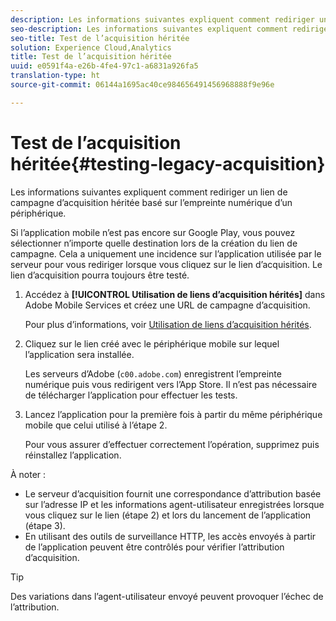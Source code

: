 ```yaml
---
description: Les informations suivantes expliquent comment rediriger un lien de campagne d’acquisition héritée basé sur l’empreinte numérique d’un périphérique.
seo-description: Les informations suivantes expliquent comment rediriger un lien de campagne d’acquisition héritée basé sur l’empreinte numérique d’un périphérique.
seo-title: Test de l’acquisition héritée
solution: Experience Cloud,Analytics
title: Test de l’acquisition héritée
uuid: e0591f4a-e26b-4fe4-97c1-a6831a926fa5
translation-type: ht
source-git-commit: 06144a1695ac40ce984656491456968888f9e96e

---
```



# Test de l’acquisition héritée{#testing-legacy-acquisition}

Les informations suivantes expliquent comment rediriger un lien de campagne d’acquisition héritée basé sur l’empreinte numérique d’un périphérique.

Si l’application mobile n’est pas encore sur Google Play, vous pouvez sélectionner n’importe quelle destination lors de la création du lien de campagne. Cela a uniquement une incidence sur l’application utilisée par le serveur pour vous rediriger lorsque vous cliquez sur le lien d’acquisition. Le lien d’acquisition pourra toujours être testé.

1. Accédez à **[!UICONTROL Utilisation de liens d’acquisition hérités]** dans Adobe Mobile Services et créez une URL de campagne d’acquisition.

   Pour plus d’informations, voir [Utilisation de liens d’acquisition hérités](/help/using/acquisition-main/c-marketing-links-builder/t-create-edit-adobe-links/c-use-legacy-acquisition-links/c-use-legacy-acquisition-links.md).

1. Cliquez sur le lien créé avec le périphérique mobile sur lequel l’application sera installée.

   Les serveurs d’Adobe (`c00.adobe.com`) enregistrent l’empreinte numérique puis vous redirigent vers l’App Store. Il n’est pas nécessaire de télécharger l’application pour effectuer les tests.

1. Lancez l’application pour la première fois à partir du même périphérique mobile que celui utilisé à l’étape 2.

   Pour vous assurer d’effectuer correctement l’opération, supprimez puis réinstallez l’application.

À noter :

* Le serveur d’acquisition fournit une correspondance d’attribution basée sur l’adresse IP et les informations agent-utilisateur enregistrées lorsque vous cliquez sur le lien (étape 2) et lors du lancement de l’application (étape 3).
* En utilisant des outils de surveillance HTTP, les accès envoyés à partir de l’application peuvent être contrôlés pour vérifier l’attribution d’acquisition.

>[!TIP]
>
>Des variations dans l’agent-utilisateur envoyé peuvent provoquer l’échec de l’attribution.
